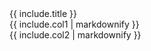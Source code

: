 <div class="card mb-3">
    <div class="card-header bg-pergament text-dark">{{ include.title }}</div>
    <div class="card-body">
        <div class="row">
            <div class="col">
                {{ include.col1 | markdownify }}
            </div>
            <div class="col">
                {{ include.col2 | markdownify }}
            </div>
        </div>
    </div>
</div>
